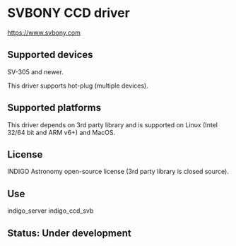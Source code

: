# SVBONY CCD driver

https://www.svbony.com

## Supported devices

SV-305 and newer.

This driver supports hot-plug (multiple devices).

## Supported platforms

This driver depends on 3rd party library and is supported on Linux (Intel 32/64 bit and ARM v6+) and MacOS.

## License

INDIGO Astronomy open-source license (3rd party library is closed source).

## Use

indigo_server indigo_ccd_svb

## Status: Under development

